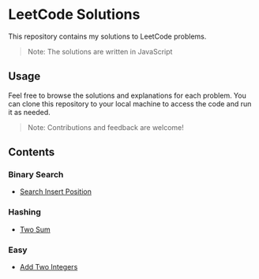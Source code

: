 # LeetCode Solutions

This repository contains my solutions to LeetCode problems.

> Note: The solutions are written in JavaScript

## Usage

Feel free to browse the solutions and explanations for each problem. You can clone this repository to your local machine to access the code and run it as needed.

> Note: Contributions and feedback are welcome!

## Contents

### Binary Search

- [Search Insert Position](./binary-search/search-insert-position.js)

### Hashing

- [Two Sum](./hashing/two-sum.js)

### Easy

- [Add Two Integers](./easy/add-two-integers.js)
